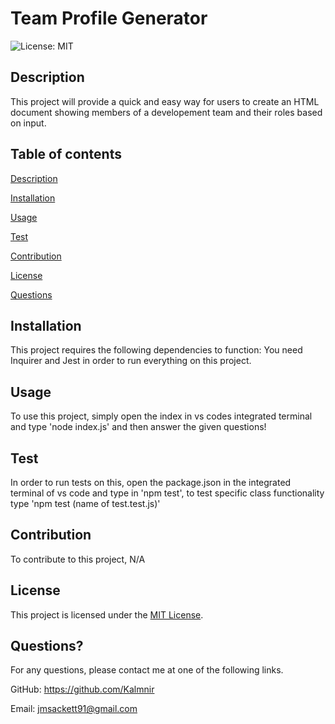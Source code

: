 # Team Profile Generator

  ![License: MIT](https://img.shields.io/badge/License-MIT-yellow.svg)
  
## Description
  This project will provide a quick and easy way for users to create an HTML document showing members of a developement team and their roles based on input.
  
## Table of contents


[Description](#description)

[Installation](#installation)

[Usage](#usage)

[Test](#test)

[Contribution](#contribution)

[License](#license)

[Questions](#questions)
  
## Installation
  This project requires the following dependencies to function: You need Inquirer and Jest in order to run everything on this project.
  
## Usage
  To use this project, simply open the index in vs codes integrated terminal and type 'node index.js' and then answer the given questions!
  
## Test
  In order to run tests on this, open the package.json in the integrated terminal of vs code and type in 'npm test', to test specific class functionality type 'npm test (name of test.test.js)'
  
## Contribution
  To contribute to this project, N/A
  
## License
  This project is licensed under the [MIT License](https://opensource.org/licenses/MIT).

## Questions?
  For any questions, please contact me at one of the following links.

  GitHub: https://github.com/Kalmnir
  
Email: jmsackett91@gmail.com


